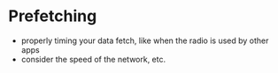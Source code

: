 # Prefetching
* properly timing your data fetch, like when the radio is used by other apps
* consider the speed of the network, etc. 
